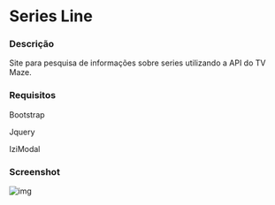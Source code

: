 
# Series Line

### Descrição
Site para pesquisa de informações sobre series utilizando a API do TV Maze.

### Requisitos
Bootstrap

Jquery

IziModal

### Screenshot
![img](https://raw.githubusercontent.com/renathavictor/seriesline/master/img/Series%20Line.png)
